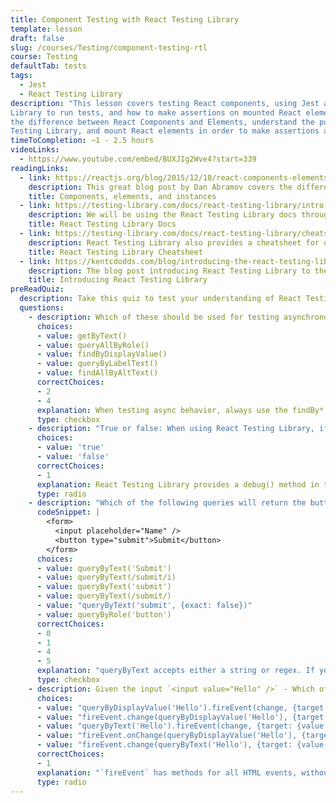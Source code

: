 ```yaml
---
title: Component Testing with React Testing Library
template: lesson
draft: false
slug: /courses/Testing/component-testing-rtl
course: Testing
defaultTab: tests
tags:
  - Jest
  - React Testing Library
description: "This lesson covers testing React components, using Jest and React Testing
Library to run tests, and how to make assertions on mounted React elements. We'll go into
the difference between React Components and Elements, understand the purpose of the React
Testing Library, and mount React elements in order to make assertions about them."
timeToCompletion: ~1 - 2.5 hours
videoLinks:
  - https://www.youtube.com/embed/BUXJIg2Wve4?start=339
readingLinks:
  - link: https://reactjs.org/blog/2015/12/18/react-components-elements-and-instances.html
    description: This great blog post by Dan Abramov covers the difference between React components, elements, and component instances.
    title: Components, elements, and instances
  - link: https://testing-library.com/docs/react-testing-library/intro
    description: We will be using the React Testing Library docs throughout the session, so it would be helpful to get familiar with this resource.
    title: React Testing Library Docs
  - link: https://testing-library.com/docs/react-testing-library/cheatsheet
    description: React Testing Library also provides a cheatsheet for quick reference to queries and events. This will come in handy during the lesson!
    title: React Testing Library Cheatsheet
  - link: https://kentcdodds.com/blog/introducing-the-react-testing-library
    description: The blog post introducing React Testing Library to the world.
    title: Introducing React Testing Library
preReadQuiz:
  description: Take this quiz to test your understanding of React Testing Library!
  questions:
    - description: Which of these should be used for testing asynchronous behavior?
      choices:
      - value: getByText()
      - value: queryAllByRole()
      - value: findByDisplayValue()
      - value: queryByLabelText()
      - value: findAllByAltText()
      correctChoices:
      - 2
      - 4
      explanation: When testing async behavior, always use the findBy* queries, which return a promise that resolves to the value of the element or elements you're querying for.
      type: checkbox
    - description: "True or false: When using React Testing Library, if you want to inspect an element in the console, console.log is the best method."
      choices:
      - value: 'true'
      - value: 'false'
      correctChoices:
      - 1
      explanation: React Testing Library provides a debug() method in the object returned by render(), which will print the mounted component's DOM to the console. You can pass individual nodes to debug() to print them individually, e.g. debug(getByText('Submit'))
      type: radio
    - description: "Which of the following queries will return the button element in this code snippet?"
      codeSnippet: |
        <form>
          <input placeholder="Name" />
          <button type="submit">Submit</button>
        </form>
      choices:
      - value: queryByText('Submit')
      - value: queryByText(/submit/i)
      - value: queryByText('submit')
      - value: queryByText(/submit/)
      - value: "queryByText('submit', {exact: false})"
      - value: queryByRole('button')
      correctChoices:
      - 0
      - 1
      - 4
      - 5
      explanation: "queryByText accepts either a string or regex. If you pass a string, it needs to be exact, unless you pass {exact: false} as the second argument. If you pass regex, you need to use the `i` flag to ignore case."
      type: checkbox
    - description: Given the input `<input value="Hello" />` - Which of the following is the correct way to simulate a change event on the input?
      choices:
      - value: "queryByDisplayValue('Hello').fireEvent(change, {target: {value: 'Goodbye'}})"
      - value: "fireEvent.change(queryByDisplayValue('Hello'), {target: {value: 'Goodbye'}})"
      - value: "queryByText('Hello').fireEvent(change, {target: {value: 'Goodbye'}})"
      - value: "fireEvent.onChange(queryByDisplayValue('Hello'), {target: {value: 'Goodbye'}})"
      - value: "fireEvent.change(queryByText('Hello'), {target: {value: 'Goodbye'}})"
      correctChoices:
      - 1
      explanation: "`fireEvent` has methods for all HTML events, without the `on` prefix. The methods each take the element you're firing the event on as the first parameter, and a mock event as an optional 2nd parameter. When selecting an input, `queryByText` will not work - use `queryByDisplayValue` or `queryByPlaceholder` instead."
      type: radio
---
```

